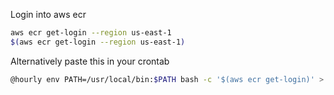 Login into aws ecr

```bash
aws ecr get-login --region us-east-1
$(aws ecr get-login --region us-east-1)
```

Alternatively paste this in your crontab
```bash
@hourly env PATH=/usr/local/bin:$PATH bash -c '$(aws ecr get-login)' > /dev/null 2>&1
```
